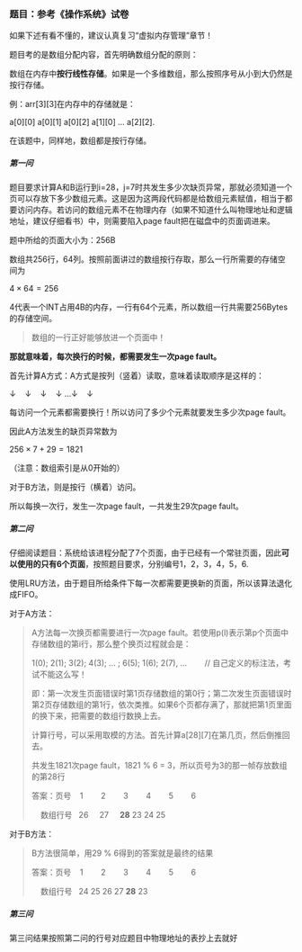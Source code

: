 ### 题目：参考《操作系统》试卷

如果下述有看不懂的，建议认真复习“虚拟内存管理”章节！

题目考的是数组分配内容，首先明确数组分配的原则：

数组在内存中<strong>按行线性存储</strong>。如果是一个多维数组，那么按照序号从小到大仍然是按行存储。

例：arr[3][3]在内存中的存储就是：

a[0][0]  a[0][1]  a[0][2]  a[1][0] ... a[2][2].

在该题中，同样地，数组都是按行存储。

##### 第一问

题目要求计算A和B运行到i=28，j=7时共发生多少次缺页异常，那就必须知道一个页可以存放下多少数组元素。这是因为这两段代码都是给数组元素赋值，相当于都要访问内存。若访问的数组元素不在物理内存（如果不知道什么叫物理地址和逻辑地址，建议仔细看书）中，则需要陷入page fault把在磁盘中的页面调进来。

题中所给的页面大小为：256B

数组共256行，64列。按照前面讲过的数组按行存取，那么一行所需要的存储空间为

$4\times 64=256$

4代表一个INT占用4B的内存，一行有64个元素，所以数组一行共需要256Bytes的存储空间。

> 数组的一行正好能够放进一个页面中！

<strong>那就意味着，每次换行的时候，都需要发生一次page fault。</strong>

首先计算A方式：A方式是按列（竖着）读取，意味着读取顺序是这样的：

↓    ↓    ↓    ↓  ...↓    ↓

每访问一个元素都需要换行！所以访问了多少个元素就要发生多少次page fault。

因此A方法发生的缺页异常数为

$256\times 7+29=1821$

（注意：数组索引是从0开始的）

对于B方法，则是按行（横着）访问。

所以每换一次行，发生一次page fault，一共发生29次page fault。

##### 第二问

仔细阅读题目：系统给该进程分配了7个页面，由于已经有一个常驻页面，因此<strong>可以使用的只有6个页面</strong>，按照题目要求，分别编号1，2，3，4，5，6.

使用LRU方法，由于题目所给条件下每一次都需要更换新的页面，所以该算法退化成FIFO。

对于A方法：

> A方法每一次换页都需要进行一次page fault。若使用p(l)表示第p个页面中存储数组的第i行，那么整个换页过程就会是：
> 
> 1(0); 2(1); 3(2); 4(3); ... ; 6(5); 1(6); 2(7), ...        // 自己定义的标注法，考试不能这么写！
> 
> 即：第一次发生页面错误时第1页存储数组的第0行；第二次发生页面错误时第2页存储数组的第1行，依次类推。如果6个页都存满了，那就把第1页里面的换下来，把需要的数组行数换上去。
> 
> 计算行号，可以采用取模的方法。首先计算a[28][7]在第几页，然后倒推回去。
> 
> 共发生1821次page fault，1821 % 6 = 3，所以页号为3的那一帧存放数组的第28行
> 
> 答案：页号    1        2        3        4        5        6
> 
>     数组行号   26      27      <strong>28</strong>      23     24      25

对于B方法：

> B方法很简单，用29 % 6得到的答案就是最终的结果
> 
> 答案：页号    1        2        3        4        5        6
> 
>     数组行号   24      25      26     27      <strong>28</strong>      23

##### 第三问

第三问结果按照第二问的行号对应题目中物理地址的表抄上去就好
